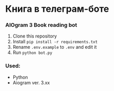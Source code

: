 # Книга в телеграм-боте

### AIOgram 3 Book reading bot


1. Clone this repository
2. Install `pip install -r requirements.txt`
3. Rename `.env.example` to `.env` and edit it
4. Run `python bot.py`

### Used:
- Python
- Aiogram ver. 3.xx
